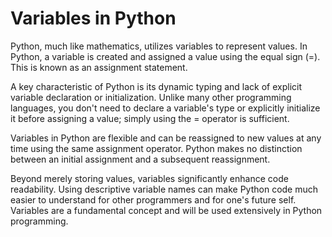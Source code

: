 # Variables in Python

Python, much like mathematics, utilizes variables to represent values. In Python, a variable is created and assigned a value using the equal sign (=). This is known as an assignment statement. 

A key characteristic of Python is its dynamic typing and lack of explicit variable declaration or initialization. Unlike many other programming languages, you don't need to declare a variable's type or explicitly initialize it before assigning a value; simply using the = operator is sufficient.

Variables in Python are flexible and can be reassigned to new values at any time using the same assignment operator. Python makes no distinction between an initial assignment and a subsequent reassignment.

Beyond merely storing values, variables significantly enhance code readability. Using descriptive variable names can make Python code much easier to understand for other programmers and for one's future self. Variables are a fundamental concept and will be used extensively in Python programming.